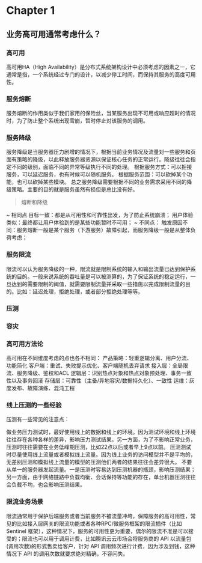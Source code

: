 # Chapter 1

## 业务高可用通常考虑什么？

### 高可用

高可用HA（High Availability）是分布式系统架构设计中必须考虑的因素之一，它通常是指，一个系统经过专门的设计，以减少停工时间，而保持其服务的高度可用性。

### 服务熔断

服务熔断的作用类似于我们家用的保险丝，当某服务出现不可用或响应超时的情况时，为了防止整个系统出现雪崩，暂时停止对该服务的调用。

### 服务降级

服务降级是当服务器压力剧增的情况下，根据当前业务情况及流量对一些服务和页面有策略的降级，以此释放服务器资源以保证核心任务的正常运行。降级往往会指定不同的级别，面临不同的异常等级执行不同的处理。
根据服务方式：可以拒接服务，可以延迟服务，也有时候可以随机服务。
根据服务范围：可以砍掉某个功能，也可以砍掉某些模块。
总之服务降级需要根据不同的业务需求采用不同的降级策略。主要的目的就是服务虽然有损但是总比没有好。

> 熔断和降级

~ 相同点
目标一致：都是从可用性和可靠性出发，为了防止系统崩溃；
用户体验类似：最终都让用户体验到的是某些功能暂时不可用；
~ 不同点：
触发原因不同：服务熔断一般是某个服务（下游服务）故障引起，而服务降级一般是从整体负荷考虑；

### 服务限流

限流可以认为服务降级的一种，限流就是限制系统的输入和输出流量已达到保护系统的目的。一般来说系统的吞吐量是可以被测算的，为了保证系统的稳定运行，一旦达到的需要限制的阈值，就需要限制流量并采取一些措施以完成限制流量的目的。比如：延迟处理，拒绝处理，或者部分拒绝处理等等。

### 压测

### 容灾

### 高可用方法论

高可用在不同维度考虑的点也各不相同：
产品策略：轻重逻辑分离、用户分流、功能简化
客户端：重试、失败提示优化、客户端随机丢弃请求
接入层：全局限流、服务降级、鉴权和ACL
逻辑层：识别热点对象和热点对象预处理、事务一致性以及事务回滚
存储层：可靠性（主备/异地容灾/数据持久化）、一致性
运维：灰度发布、故障演练、混沌工程

### 线上压测的一些经验

压测有一些常见的注意点：

做业务压力测试时，最好使用线上的数据和线上的环境。因为测试环境和线上环境往往存在各种各样的差异，影响压力测试结果。另一方面，为了不影响正常业务，压测时往往需要在业务低峰期压测，比如22点以后或者早上9点以前。
压测测试时尽量使用线上流量或者模拟线上流量。因为线上业务的访问模型并不是平均的，无差别压测和模拟线上流量的模型的压测他们两者的结果往往会差异很大。
不要从单一的服务器发起流量。一是压测时容易达到压测机器的瓶颈，影响压测结果；另一方面，由于网络链路中负载均衡、会话保持等功能的存在，单台机器压测往往会负载不均，也会影响压测结果。

### 限流业务场景

限流通常用于保护后端服务或者当前服务不被流量冲垮，保障服务的高可用性，常见的比如接入层网关的限流功能或者各种RPC/微服务框架的限流插件（比如 Sentinel 框架），这种情况下，服务的可用性更为重要，偶尔的限流不准是可以接受的；限流也可以用于调用计费，比如腾讯云云市场会将服务商的 API 以流量包(调用次数)的形式售卖给客户，针对 API 调用频次进行计费，因为涉及到钱，这种情况下 API 的调用次数就要求绝对精确，不容闪失。